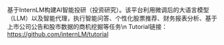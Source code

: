 基于InternLM构建AI智能投研（投资研究）。该平台利用微调后的大语言模型（LLM）以及智能代理，执行智能问答、个性化股票推荐、财务报表分析、基于上市公司公告和股市数据的商机挖掘等任务\n
Tutorial链接：https://github.com/internLM/tutorial
